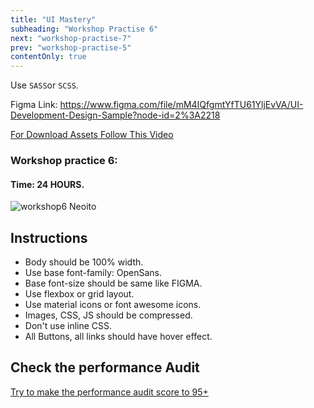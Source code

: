 ```yaml
---
title: "UI Mastery"
subheading: "Workshop Practise 6"
next: "workshop-practise-7"
prev: "workshop-practise-5"
contentOnly: true
---
```


Use `SASS`or `SCSS`.

Figma Link: https://www.figma.com/file/mM4IQfgmtYfTU61YljEvVA/UI-Development-Design-Sample?node-id=2%3A2218

[For Download Assets Follow This Video](https://www.youtube.com/watch?v=NpzL1MONwaw)

### Workshop practice 6:

#### Time: 24 HOURS.

![workshop6 Neoito](/workshop6.png)

## Instructions

- Body should be 100% width.
- Use base font-family: OpenSans.
- Base font-size should be same like FIGMA.
- Use flexbox or grid layout.
- Use material icons or font awesome icons.
- Images, CSS, JS should be compressed.
- Don't use inline CSS.
- All Buttons, all links should have hover effect.

## Check the performance Audit

[Try to make the performance audit score to 95+](https://developers.google.com/web/tools/lighthouse/)
